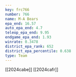 ```yaml
---
key: frc766
number: 766
name: M-A Bears
epa_end: 16.57
auto_epa_end: 4.7
teleop_epa_end: 9.95
endgame_epa_end: 1.93
winrate: 0.3478
district_epa_rank: 652
district_epa_percentile: 0.638
type: Team
---
```

[[2024cabe]]
[[2024cafr]]
